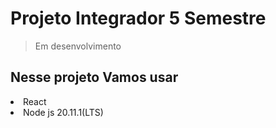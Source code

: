 <h1>  Projeto Integrador 5 Semestre </h1>

> Em desenvolvimento

<h2>  Nesse projeto Vamos usar </h2>
<li> React </li>
<li> Node js 20.11.1(LTS)</li> 
